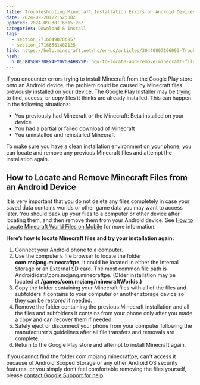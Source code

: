 ```yaml
---
title: Troubleshooting Minecraft Installation Errors on Android Devices
date: 2024-09-20T22:52:00Z
updated: 2024-09-30T16:15:26Z
categories: Download & Install
tags:
  - section_27166490706957
  - section_27166561402125
link: https://help.minecraft.net/hc/en-us/articles/30440807166093-Troubleshooting-Minecraft-Installation-Errors-on-Android-Devices
hash:
  h_01J88SGWF7DEY4FY0VGB4HBVYP: how-to-locate-and-remove-minecraft-files-from-an-android-device
---
```


If you encounter errors trying to install Minecraft from the Google Play store onto an Android device, the problem could be caused by Minecraft files previously installed on your device. The Google Play Installer may be trying to find, access, or copy files it thinks are already installed. This can happen in the following situations:

- You previously had Minecraft or the Minecraft: Beta installed on your device
- You had a partial or failed download of Minecraft
- You uninstalled and reinstalled Minecraft

To make sure you have a clean installation environment on your phone, you can locate and remove any previous Minecraft files and attempt the installation again.

## How to Locate and Remove Minecraft Files from an Android Device

It is very important that you do not delete any files completely in case your saved data contains worlds or other game data you may want to access later. You should back up your files to a computer or other device after locating them, and then remove them from your Android device. See [How to Locate Minecraft World Files on Mobile](../Backup-Restore/How-to-Locate-Minecraft-World-Files-on-Mobile.md) for more information.

**Here’s how to locate Minecraft files and try your installation again:**

1.  Connect your Android phone to a computer.
2.  Use the computer’s file browser to locate the folder **com.mojang.minecraftpe**. It could be located in either the Internal Storage or an External SD card. The most common file path is Android\data\com.mojang.minecraftpe. (Older installation may be located at **/games/com.mojang/minecraftWorlds.)**
3.  Copy the folder containing your Minecraft files with all of the files and subfolders it contains to your computer or another storage device so they can be restored if needed.
4.  Remove the folder containing the previous Minecraft installation and all the files and subfolders it contains from your phone only after you made a copy and can recover them if needed.
5.  Safely eject or disconnect your phone from your computer following the manufacturer’s guidelines after all file transfers and removals are complete.
6.  Return to the Google Play store and attempt to install Minecraft again.

If you cannot find the folder com.mojang.minecraftpe, can't access it because of Android Scoped Storage or any other Android OS security features, or you simply don’t feel comfortable removing the files yourself, please [contact Google Support for help](https://support.google.com/googleplay#topic=3364260).
